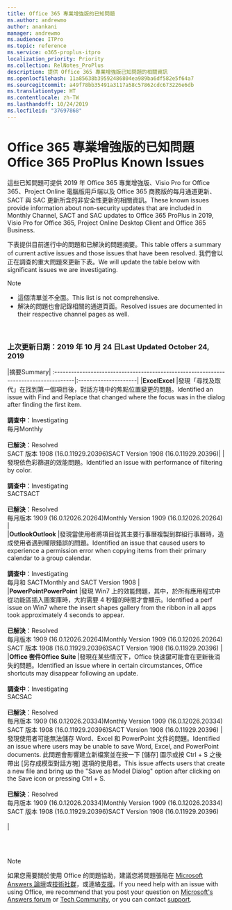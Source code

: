 ```yaml
---
title: Office 365 專業增強版的已知問題
ms.author: andrewmo
author: anankani
manager: andrewmo
ms.audience: ITPro
ms.topic: reference
ms.service: o365-proplus-itpro
localization_priority: Priority
ms.collection: RelNotes_ProPlus
description: 提供 Office 365 專業增強版已知問題的相關資訊
ms.openlocfilehash: 11a85638b39592486804ea989ba6df582e5f64a7
ms.sourcegitcommit: a49f78bb35491a3117a58c57862cdc673226e6db
ms.translationtype: HT
ms.contentlocale: zh-TW
ms.lasthandoff: 10/24/2019
ms.locfileid: "37697868"
---
```

# <a name="office-365-proplus-known-issues"></a><span data-ttu-id="59d52-103">Office 365 專業增強版的已知問題</span><span class="sxs-lookup"><span data-stu-id="59d52-103">Office 365 ProPlus Known Issues</span></span>

<span data-ttu-id="59d52-104">這些已知問題可提供 2019 年 Office 365 專業增強版、Visio Pro for Office 365、Project Online 電腦版用戶端以及 Office 365 商務版的每月通道更新、SACT 與 SAC 更新所含的非安全性更新的相關資訊。</span><span class="sxs-lookup"><span data-stu-id="59d52-104">These known issues provide information about non-security updates that are included in Monthly Channel, SACT and SAC updates to Office 365 ProPlus in 2019, Visio Pro for Office 365, Project Online Desktop Client and Office 365 Business.</span></span>

<span data-ttu-id="59d52-105">下表提供目前進行中的問題和已解決的問題摘要。</span><span class="sxs-lookup"><span data-stu-id="59d52-105">This table offers a summary of current active issues and those issues that have been resolved.</span></span>  <span data-ttu-id="59d52-106">我們會以正在調查的重大問題來更新下表。</span><span class="sxs-lookup"><span data-stu-id="59d52-106">We will update the table below with significant issues we are investigating.</span></span>

> [!NOTE]
>- <span data-ttu-id="59d52-107">這個清單並不全面。</span><span class="sxs-lookup"><span data-stu-id="59d52-107">This list is not comprehensive.</span></span>
>- <span data-ttu-id="59d52-108">解決的問題也會記錄相關的通道頁面。</span><span class="sxs-lookup"><span data-stu-id="59d52-108">Resolved issues are documented in their respective channel pages as well.</span></span>

<br>

### <a name="last-updated-october-24-2019"></a><span data-ttu-id="59d52-109">上次更新日期：2019 年 10 月 24 日</span><span class="sxs-lookup"><span data-stu-id="59d52-109">Last Updated October 24, 2019</span></span>

|<span data-ttu-id="59d52-110">摘要</span><span class="sxs-lookup"><span data-stu-id="59d52-110">Summary</span></span>|
:-------------------------------------------------------------------------------------|:---------------------|
|<span data-ttu-id="59d52-111">**Excel**</span><span class="sxs-lookup"><span data-stu-id="59d52-111">**Excel**</span></span>
|<span data-ttu-id="59d52-112">發現「尋找及取代」在找到第一個項目後，對話方塊中的焦點位置變更的問題。</span><span class="sxs-lookup"><span data-stu-id="59d52-112">Identified an issue with Find and Replace that changed where the focus was in the dialog after finding the first item.</span></span> <br><br> <span data-ttu-id="59d52-113">**調查中**：</span><span class="sxs-lookup"><span data-stu-id="59d52-113">Investigating</span></span> <br><span data-ttu-id="59d52-114">每月</span><span class="sxs-lookup"><span data-stu-id="59d52-114">Monthly</span></span><br> <br><span data-ttu-id="59d52-115">**已解決**：</span><span class="sxs-lookup"><span data-stu-id="59d52-115">Resolved</span></span> <br> <span data-ttu-id="59d52-116">SACT 版本 1908 (16.0.11929.20396)</span><span class="sxs-lookup"><span data-stu-id="59d52-116">SACT Version 1908 (16.0.11929.20396)</span></span>|
|<span data-ttu-id="59d52-117">發現依色彩篩選的效能問題。</span><span class="sxs-lookup"><span data-stu-id="59d52-117">Identified an issue with performance of filtering by color.</span></span> <br><br> <span data-ttu-id="59d52-118">**調查中**：</span><span class="sxs-lookup"><span data-stu-id="59d52-118">Investigating</span></span> <br><span data-ttu-id="59d52-119">SACT</span><span class="sxs-lookup"><span data-stu-id="59d52-119">SACT</span></span><br> <br><span data-ttu-id="59d52-120">**已解決**：</span><span class="sxs-lookup"><span data-stu-id="59d52-120">Resolved</span></span> <br> <span data-ttu-id="59d52-121">每月版本 1909 (16.0.12026.20264)</span><span class="sxs-lookup"><span data-stu-id="59d52-121">Monthly Version 1909 (16.0.12026.20264)</span></span>
|<br>
|<span data-ttu-id="59d52-122">**Outlook**</span><span class="sxs-lookup"><span data-stu-id="59d52-122">**Outlook**</span></span>
|<span data-ttu-id="59d52-123">發現當使用者將項目從其主要行事曆複製到群組行事曆時，造成使用者遇到權限錯誤的問題。</span><span class="sxs-lookup"><span data-stu-id="59d52-123">Identified an issue that caused users to experience a permission error when copying items from their primary calendar to a group calendar.</span></span> <br><br> <span data-ttu-id="59d52-124">**調查中**：</span><span class="sxs-lookup"><span data-stu-id="59d52-124">Investigating</span></span> <br><span data-ttu-id="59d52-125">每月和 SACT</span><span class="sxs-lookup"><span data-stu-id="59d52-125">Monthly and SACT Version 1908</span></span>
|<br>
|<span data-ttu-id="59d52-126">**PowerPoint**</span><span class="sxs-lookup"><span data-stu-id="59d52-126">**PowerPoint**</span></span>
|<span data-ttu-id="59d52-127">發現 Win7 上的效能問題，其中，於所有應用程式中從功能區插入圖案庫時，大約需要 4 秒鐘的時間才會顯示。</span><span class="sxs-lookup"><span data-stu-id="59d52-127">Identified a perf issue on Win7 where the insert shapes gallery from the ribbon in all apps took approximately 4 seconds to appear.</span></span><br><br> <span data-ttu-id="59d52-128">**已解決**：</span><span class="sxs-lookup"><span data-stu-id="59d52-128">Resolved</span></span> <br><span data-ttu-id="59d52-129">每月版本 1909 (16.0.12026.20264)</span><span class="sxs-lookup"><span data-stu-id="59d52-129">Monthly Version 1909 (16.0.12026.20264)</span></span> <br> <span data-ttu-id="59d52-130">SACT 版本 1908 (16.0.11929.20396)</span><span class="sxs-lookup"><span data-stu-id="59d52-130">SACT Version 1908 (16.0.11929.20396)</span></span>
|<br>
|<span data-ttu-id="59d52-131">**Office 套件**</span><span class="sxs-lookup"><span data-stu-id="59d52-131">**Office Suite**</span></span>
|<span data-ttu-id="59d52-132">發現在某些情況下，Office 快速鍵可能會在更新後消失的問題。</span><span class="sxs-lookup"><span data-stu-id="59d52-132">Identified an issue where in certain circumstances, Office shortcuts may disappear following an update.</span></span>  <br><br> <span data-ttu-id="59d52-133">**調查中**：</span><span class="sxs-lookup"><span data-stu-id="59d52-133">Investigating</span></span> <br> <span data-ttu-id="59d52-134">SAC</span><span class="sxs-lookup"><span data-stu-id="59d52-134">SAC</span></span><br><br> <span data-ttu-id="59d52-135">**已解決**：</span><span class="sxs-lookup"><span data-stu-id="59d52-135">Resolved</span></span> <br><span data-ttu-id="59d52-136">每月版本 1909 (16.0.12026.20334)</span><span class="sxs-lookup"><span data-stu-id="59d52-136">Monthly Version 1909 (16.0.12026.20334)</span></span> <br> <span data-ttu-id="59d52-137">SACT 版本 1908 (16.0.11929.20396)</span><span class="sxs-lookup"><span data-stu-id="59d52-137">SACT Version 1908 (16.0.11929.20396)</span></span>
|<span data-ttu-id="59d52-138">發現使用者可能無法儲存 Word、Excel 和 PowerPoint 文件的問題。</span><span class="sxs-lookup"><span data-stu-id="59d52-138">Identified an issue where users may be unable to save Word, Excel, and PowerPoint documents.</span></span>  <span data-ttu-id="59d52-139">此問題會影響建立新檔案並在按一下 [儲存] 圖示或按 Ctrl + S 之後帶出 [另存成模型對話方塊] 選項的使用者。</span><span class="sxs-lookup"><span data-stu-id="59d52-139">This issue affects users that create a new file and bring up the "Save as Model Dialog" option after clicking on the Save icon or pressing Ctrl + S.</span></span><br><br> <span data-ttu-id="59d52-140">**已解決**：</span><span class="sxs-lookup"><span data-stu-id="59d52-140">Resolved</span></span> <br><span data-ttu-id="59d52-141">每月版本 1909 (16.0.12026.20334)</span><span class="sxs-lookup"><span data-stu-id="59d52-141">Monthly Version 1909 (16.0.12026.20334)</span></span> <br> <span data-ttu-id="59d52-142">SACT 版本 1908 (16.0.11929.20396)</span><span class="sxs-lookup"><span data-stu-id="59d52-142">SACT Version 1908 (16.0.11929.20396)</span></span><br><br>
|



<br>
<br>

> [!NOTE]
> <span data-ttu-id="59d52-143">如果您需要關於使用 Office 的問題協助，建議您將問題張貼在 [Microsoft Answers 論壇](https://answers.microsoft.com/)或[技術社群](https://techcommunity.microsoft.com/)，或連絡[支援](https://support.microsoft.com/contactus)。</span><span class="sxs-lookup"><span data-stu-id="59d52-143">If you need help with an issue with using Office, we recommend that you post your question on [Microsoft's Answers forum](https://answers.microsoft.com/) or [Tech Community](https://techcommunity.microsoft.com/), or you can contact [support](https://support.microsoft.com/contactus).</span></span>
